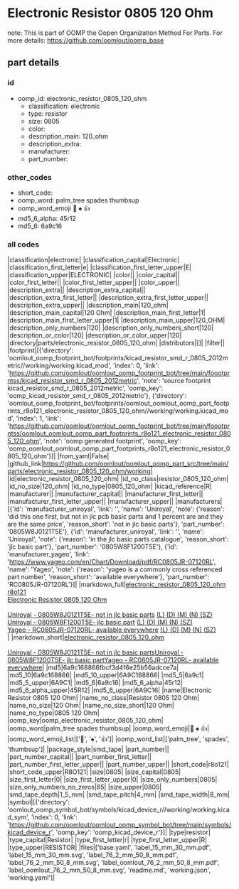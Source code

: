 # Electronic Resistor 0805 120 Ohm  

note: This is part of OOMP the Oopen Organization Method For Parts. For more details: https://github.com/oomlout/oomp_base

##  part details





### id
* oomp_id: electronic_resistor_0805_120_ohm
  * classification: electronic
  * type: resistor
  * size: 0805
  * color: 
  * description_main: 120_ohm
  * description_extra: 
  * manufacturer: 
  * part_number: 

### other_codes
* short_code: 
* oomp_word: palm_tree spades thumbsup
* oomp_word_emoji :palm_tree: :spades: :thumbsup:
* md5_6_alpha: 45r12
* md5_6: 6a9c16

### all codes 
|classification|electronic|
|classification_capital|Electronic|
|classification_first_letter|e|
|classification_first_letter_upper|E|
|classification_upper|ELECTRONIC|
|color||
|color_capital||
|color_first_letter||
|color_first_letter_upper||
|color_upper||
|description_extra||
|description_extra_capital||
|description_extra_first_letter||
|description_extra_first_letter_upper||
|description_extra_upper||
|description_main|120_ohm|
|description_main_capital|120 Ohm|
|description_main_first_letter|1|
|description_main_first_letter_upper|1|
|description_main_upper|120_OHM|
|description_only_numbers|120|
|description_only_numbers_short|120|
|description_or_color|120|
|description_or_color_upper|120|
|directory|parts/electronic_resistor_0805_120_ohm|
|distributors|[]|
|filter||
|footprint|[{'directory': 'oomlout_oomp_footprint_bot/footprints/kicad_resistor_smd_r_0805_2012metric//working/working.kicad_mod', 'index': 0, 'link': 'https://github.com/oomlout/oomlout_oomp_footprint_bot/tree/main/foootprntss/kicad_resistor_smd_r_0805_2012metric', 'note': 'source footprint kicad_resistor_smd_r_0805_2012metric', 'oomp_key': 'oomp_kicad_resistor_smd_r_0805_2012metric'}, {'directory': 'oomlout_oomp_footprint_bot/footprints/oomlout_oomlout_oomp_part_footprints_r8o121_electronic_resistor_0805_120_ohm//working/working.kicad_mod', 'index': 1, 'link': 'https://github.com/oomlout/oomlout_oomp_footprint_bot/tree/main/foootprntss/oomlout_oomlout_oomp_part_footprints_r8o121_electronic_resistor_0805_120_ohm', 'note': 'oomp generated footprint', 'oomp_key': 'oomp_oomlout_oomlout_oomp_part_footprints_r8o121_electronic_resistor_0805_120_ohm'}]|
|from_yaml|False|
|github_link|https://github.com/oomlout/oomlout_oomp_part_src/tree/main/parts/electronic_resistor_0805_120_ohm/working|
|id|electronic_resistor_0805_120_ohm|
|id_no_class|resistor_0805_120_ohm|
|id_no_size|120_ohm|
|id_no_type|0805_120_ohm|
|kicad_reference|R|
|manufacturer||
|manufacturer_capital||
|manufacturer_first_letter||
|manufacturer_first_letter_upper||
|manufacturer_upper||
|manufacturers|[{'id': 'manufacturer_uniroyal', 'link': '', 'name': 'Uniroyal', 'note': {'reason': 'did this one first, but not in jlc pcb basic parts and 1 percent are and they are the same price', 'reason_short': 'not in jlc basic parts'}, 'part_number': '0805W8J0121T5E'}, {'id': 'manufacturer_uniroyal', 'link': '', 'name': 'Uniroyal', 'note': {'reason': 'in the jlc basic parts catalogue', 'reason_short': 'jlc basic part'}, 'part_number': '0805W8F1200T5E'}, {'id': 'manufacturer_yageo', 'link': 'https://www.yageo.com/en/Chart/Download/pdf/RC0805JR-07120RL', 'name': 'Yageo', 'note': {'reason': 'yageo is a commonly cross referenced part number', 'reason_short': 'available everywhere'}, 'part_number': 'RC0805JR-07120RL'}]|
|markdown_full|[electronic_resistor_0805_120_ohm](https://github.com/oomlout/oomlout_oomp_part_src/tree/main/parts/electronic_resistor_0805_120_ohm/working)<br>[r8o121](https://github.com/oomlout/oomlout_oomp_part_src/tree/main/parts/electronic_resistor_0805_120_ohm/working)<br>[Electronic Resistor 0805 120 Ohm](https://github.com/oomlout/oomlout_oomp_part_src/tree/main/parts/electronic_resistor_0805_120_ohm/working)<br><br>[Uniroyal - 0805W8J0121T5E- not in jlc basic parts]() [(L)  ](https://www.lcsc.com/search?q=0805W8J0121T5E)[(D)  ](https://www.digikey.com/en/products?keywords=0805W8J0121T5E)[(M)  ](https://www.mouser.com/Search/Refine?Keyword=0805W8J0121T5E)[(N)  ](https://www.newark.com/search?st=0805W8J0121T5E)[(SZ)  ](https://so.szlcsc.com/global.html?k=0805W8J0121T5E)<br>[Uniroyal - 0805W8F1200T5E- jlc basic part]() [(L)  ](https://www.lcsc.com/search?q=0805W8F1200T5E)[(D)  ](https://www.digikey.com/en/products?keywords=0805W8F1200T5E)[(M)  ](https://www.mouser.com/Search/Refine?Keyword=0805W8F1200T5E)[(N)  ](https://www.newark.com/search?st=0805W8F1200T5E)[(SZ)  ](https://so.szlcsc.com/global.html?k=0805W8F1200T5E)<br>[Yageo - RC0805JR-07120RL- available everywhere](https://www.yageo.com/en/Chart/Download/pdf/RC0805JR-07120RL) [(L)  ](https://www.lcsc.com/search?q=RC0805JR-07120RL)[(D)  ](https://www.digikey.com/en/products?keywords=RC0805JR-07120RL)[(M)  ](https://www.mouser.com/Search/Refine?Keyword=RC0805JR-07120RL)[(N)  ](https://www.newark.com/search?st=RC0805JR-07120RL)[(SZ)  ](https://so.szlcsc.com/global.html?k=RC0805JR-07120RL)<br>|
|markdown_short|[electronic_resistor_0805_120_ohm](https://github.com/oomlout/oomlout_oomp_part_src/tree/main/parts/electronic_resistor_0805_120_ohm/working)<br><br>[Uniroyal - 0805W8J0121T5E- not in jlc basic parts]()[Uniroyal - 0805W8F1200T5E- jlc basic part]()[Yageo - RC0805JR-07120RL- available everywhere](https://www.yageo.com/en/Chart/Download/pdf/RC0805JR-07120RL)|
|md5|6a9c168866fbcf3d4f6e25b56adcce7a|
|md5_10|6a9c168866|
|md5_10_upper|6A9C168866|
|md5_5|6a9c1|
|md5_5_upper|6A9C1|
|md5_6|6a9c16|
|md5_6_alpha|45r12|
|md5_6_alpha_upper|45R12|
|md5_6_upper|6A9C16|
|name|Electronic Resistor 0805 120 Ohm|
|name_no_class|Resistor 0805 120 Ohm|
|name_no_size|120 Ohm|
|name_no_size_short|120 Ohm|
|name_no_type|0805 120 Ohm|
|oomp_key|oomp_electronic_resistor_0805_120_ohm|
|oomp_word|palm_tree spades thumbsup|
|oomp_word_emoji|:palm_tree: :spades: :thumbsup:|
|oomp_word_emoji_list|[':palm_tree:', ':spades:', ':thumbsup:']|
|oomp_word_list|['palm_tree', 'spades', 'thumbsup']|
|package_style|smd_tape|
|part_number||
|part_number_capital||
|part_number_first_letter||
|part_number_first_letter_upper||
|part_number_upper||
|short_code|r8o121|
|short_code_upper|R8O121|
|size|0805|
|size_capital|0805|
|size_first_letter|0|
|size_first_letter_upper|0|
|size_only_numbers|0805|
|size_only_numbers_no_zeros|85|
|size_upper|0805|
|smd_tape_depth|1_5_mm|
|smd_tape_pitch|4_mm|
|smd_tape_width|8_mm|
|symbol|[{'directory': 'oomlout_oomp_symbol_bot/symbols/kicad_device_r//working/working.kicad_sym', 'index': 0, 'link': 'https://github.com/oomlout/oomlout_oomp_symbol_bot/tree/main/symbols/kicad_device_r', 'oomp_key': 'oomp_kicad_device_r'}]|
|type|resistor|
|type_capital|Resistor|
|type_first_letter|r|
|type_first_letter_upper|R|
|type_upper|RESISTOR|
|files|['base.yaml', 'label_15_mm_30_mm.pdf', 'label_15_mm_30_mm.svg', 'label_76_2_mm_50_8_mm.pdf', 'label_76_2_mm_50_8_mm.svg', 'label_oomlout_76_2_mm_50_8_mm.pdf', 'label_oomlout_76_2_mm_50_8_mm.svg', 'readme.md', 'working.json', 'working.yaml']|
